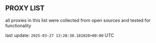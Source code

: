 ## PROXY LIST

all proxies in this list were collected from open sources and tested for functionality

last update: `2025-03-27 13:28:30.181020+00:00` UTC